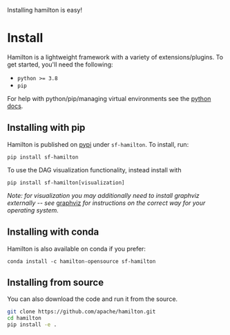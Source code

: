 
Installing hamilton is easy!

# Install

Hamilton is a lightweight framework with a variety of extensions/plugins. To get started, you'll need the following:

- ``python >= 3.8``
- ``pip``

For help with python/pip/managing virtual environments see the [python docs](https://docs.python.org/3/tutorial/venv.html/).

## Installing with pip

Hamilton is published on [pypi](https://pypi.org/project/sf-hamilton/) under ``sf-hamilton``. To install, run:

`pip install sf-hamilton`

To use the DAG visualization functionality, instead install with

`pip install sf-hamilton[visualization]`

*Note: for visualization you may additionally need to install graphviz externally -- see*
[graphviz](https://graphviz.org/download/) *for instructions on the correct way for your
operating system.*

## Installing with conda

Hamilton is also available on conda if you prefer:

`conda install -c hamilton-opensource sf-hamilton`

## Installing from source


You can also download the code and run it from the source.

```bash
git clone https://github.com/apache/hamilton.git
cd hamilton
pip install -e .
```
